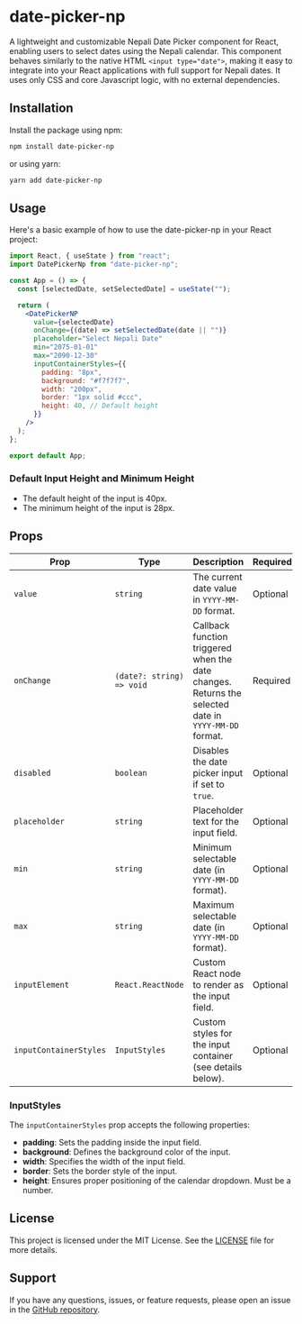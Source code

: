 # date-picker-np

A lightweight and customizable Nepali Date Picker component for React, enabling users to select dates using the Nepali calendar. This component behaves similarly to the native HTML `<input type="date">`, making it easy to integrate into your React applications with full support for Nepali dates. It uses only CSS and core Javascript logic, with no external dependencies.

## Installation

Install the package using npm:

```bash
npm install date-picker-np
```

or using yarn:

```bash
yarn add date-picker-np
```

## Usage

Here's a basic example of how to use the date-picker-np in your React project:

```jsx
import React, { useState } from "react";
import DatePickerNp from "date-picker-np";

const App = () => {
  const [selectedDate, setSelectedDate] = useState("");

  return (
    <DatePickerNP
      value={selectedDate}
      onChange={(date) => setSelectedDate(date || "")}
      placeholder="Select Nepali Date"
      min="2075-01-01"
      max="2090-12-30"
      inputContainerStyles={{
        padding: "8px",
        background: "#f7f7f7",
        width: "200px",
        border: "1px solid #ccc",
        height: 40, // Default height
      }}
    />
  );
};

export default App;
```

### Default Input Height and Minimum Height

- The default height of the input is 40px.
- The minimum height of the input is 28px.

## Props

| Prop                   | Type                      | Description                                                                                          | Required |
| ---------------------- | ------------------------- | ---------------------------------------------------------------------------------------------------- | -------- |
| `value`                | `string`                  | The current date value in `YYYY-MM-DD` format.                                                       | Optional |
| `onChange`             | `(date?: string) => void` | Callback function triggered when the date changes. Returns the selected date in `YYYY-MM-DD` format. | Required |
| `disabled`             | `boolean`                 | Disables the date picker input if set to `true`.                                                     | Optional |
| `placeholder`          | `string`                  | Placeholder text for the input field.                                                                | Optional |
| `min`                  | `string`                  | Minimum selectable date (in `YYYY-MM-DD` format).                                                    | Optional |
| `max`                  | `string`                  | Maximum selectable date (in `YYYY-MM-DD` format).                                                    | Optional |
| `inputElement`         | `React.ReactNode`         | Custom React node to render as the input field.                                                      | Optional |
| `inputContainerStyles` | `InputStyles`             | Custom styles for the input container (see details below).                                           | Optional |

### InputStyles

The `inputContainerStyles` prop accepts the following properties:

- **padding**: Sets the padding inside the input field.
- **background**: Defines the background color of the input.
- **width**: Specifies the width of the input field.
- **border**: Sets the border style of the input.
- **height**: Ensures proper positioning of the calendar dropdown. Must be a number.

## License

This project is licensed under the MIT License. See the [LICENSE](LICENSE) file for more details.

## Support

If you have any questions, issues, or feature requests, please open an issue in the [GitHub repository](https://github.com/DipendraPaudel/date-picker-np).
